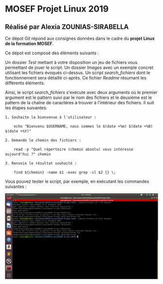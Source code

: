 # MOSEF Projet Linux 2019
## Réalisé par Alexia ZOUNIAS-SIRABELLA

Ce dépot Git répond aux consignes données dans le cadre du **projet Linux de la formation MOSEF**.

Ce dépot est composé des éléments suivants :

Un dossier *Test* mettant à votre disposition un jeu de fichiers vous permettant de jouer le script.
Un dossier *Images* avec un exemple concret utilisant les fichiers évoqués ci-dessus.
Un script *search_fichiers* dont le fonctionnement sera détaillé ci-après.
Ce fichier *Readme* résumant les différents éléments.

Ainsi, le script *search_fichiers* s'exécute avec deux arguments où le premier argument est le pattern suivi par le nom des fichiers et le deuxième est le pattern de la chaîne de caractères à trouver à l'intérieur des fichiers. Il suit les étapes suivantes:

	1. Souhaite la bienvenue à l'utilisateur : 
``` 
	echo "Bienvenu $USERNAME, nous sommes le $(date +%m) $(date +%B) $(date +%Y)" 
```
	2. Demande le chemin des fichiers : 
``` 
	read -p "Quel répertoire (chemin absolu) vous intéresse aujourd'hui ?" chemin 
```
	3. Renvoie le résultat souhaité : 
``` 
	find ${chemin} -name $1 -exec grep -il $2 {} \; 
```

Vous pouvez tester le script, par exemple, en exécutant les commandes suivantes :

![Exemple](https://github.com/Alexia123/MoSEF-Projet-2019/blob/master/Images/Exemple.png)